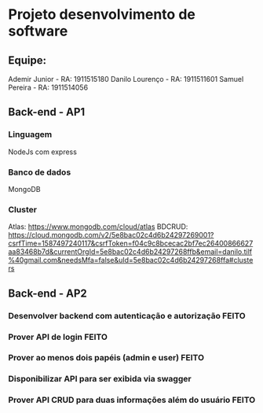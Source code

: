 # Projeto desenvolvimento de software

## Equipe:
Ademir Junior - RA: 1911515180
Danilo Lourenço - RA: 1911511601
Samuel Pereira - RA: 1911514056

## Back-end - AP1
### Linguagem
NodeJs com express

### Banco de dados
MongoDB

### Cluster
Atlas: https://www.mongodb.com/cloud/atlas
BDCRUD: https://cloud.mongodb.com/v2/5e8bac02c4d6b24297269001?csrfTime=1587497240117&csrfToken=f04c9c8bcecac2bf7ec26400866627aa83468b7d&currentOrgId=5e8bac02c4d6b24297268ffb&email=danilo.tilf%40gmail.com&needsMfa=false&uId=5e8bac02c4d6b24297268ffa#clusters

## Back-end - AP2

### Desenvolver backend com autenticação e autorização FEITO
### Prover API de login FEITO
### Prover ao menos dois papéis (admin e user) FEITO
### Disponibilizar API para ser exibida via swagger
### Prover API CRUD para duas informações além do usuário FEITO
